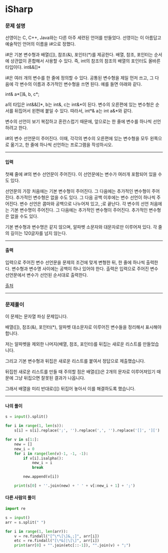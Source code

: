 # iSharp

### 문제 설명

선영이는 C, C++, Java와는 다른 아주 세련된 언어를 만들었다. 선영이는 이 아름답고 예술적인 언어의 이름을 i#으로 정했다.   

i#은 기본 변수형과 배열([]), 참조(&), 포인터(\*)를 제공한다. 배열, 참조, 포인터는 순서에 상관없이 혼합해서 사용할 수 있다. 즉, int의 참조의 참조의 배열의 포인터도 올바른 타입이다. int&&\[]*   

i#은 여러 개의 변수를 한 줄에 정의할 수 있다. 공통된 변수형을 제일 먼저 쓰고, 그 다음에 각 변수의 이름과 추가적인 변수형을 쓰면 된다. 예를 들면 아래와 같다.   

int& a*\[]&, b, c*;   

a의 타입은 int&&\[]\*, b는 int&, c는 int&\*이 된다. 변수의 오른편에 있는 변수형은 순서를 뒤집어서 왼편에 붙일 수 있다. 따라서, int\*& a는 int a&\*와 같다.   

변수의 선언이 보기 복잡하고 혼란스럽기 때문에, 앞으로는 한 줄에 변수를 하나씩 선언하려고 한다.   

i#의 변수 선언문이 주어진다. 이때, 각각의 변수의 오른편에 있는 변수형을 모두 왼쪽으로 옮기고, 한 줄에 하나씩 선언하는 프로그램을 작성하시오.   

---

#### 입력

첫째 줄에 i#의 변수 선언문이 주어진다. 이 선언문에는 변수가 여러개 포함되어 있을 수도 있다.   

선언문의 가장 처음에는 기본 변수형이 주어진다. 그 다음에는 추가적인 변수형이 주어진다. 추가적인 변수형은 없을 수도 있다. 그 다음 공백 이후에는 변수 선언이 하나씩 주어진다. 변수 선언은 콤마와 공백으로 나누어져 있고, ;로 끝난다. 각 변수의 선언 처음에는 기본 변수명이 주어진다. 그 다음에는 추가적인 변수형이 주어진다. 추가적인 변수형은 없을 수도 있다.   

기본 변수형과 변수명은 같지 않으며, 알파벳 소문자와 대문자로만 이루어져 있다. 각 줄의 길이는 120글자를 넘지 않는다.   

---

#### 출력

입력으로 주어진 변수 선언문을 문제의 조건에 맞게 변형한 뒤, 한 줄에 하나씩 출력한다. 변수형과 변수명 사이에는 공백이 하나 있어야 한다. 출력은 입력으로 주어진 변수 선언문에서 변수가 선언된 순서대로 출력한다.     

[출처](https://www.acmicpc.net/problem/3568)

---

### 문제풀이

이 문제는 문자열 파싱 문제입니다.   

배열(\[]), 참조(&), 포인터(\*), 알파벳 대소문자로 이루어진 변수들을 정리해서 표시해야 합니다.   

저는 알파벳을 제외한 나머지(배열, 참조, 포인터)를 뒤집는 새로운 리스트를 만들었습니다.   

그리고 기본 변수형과 뒤집은 새로운 리스트를 붙여서 정답으로 제출했습니다.   

뒤집힌 새로운 리스트를 만들 때 주의할 점은 배열(\[])은 2개의 문자로 이루어져있기 때문에 그냥 뒤집으면 잘못된 결과가 나옵니다.   

그래서 배열을 미리 반대로(]\[) 뒤집어 놓아서 이를 해결하도록 했습니다.

---

#### 나의 풀이

~~~python
s = input().split()

for i in range(1, len(s)):
    s[i] = s[i].replace(';', '').replace(',', '').replace('[]', '][')

for v in s[1:]:
    new = []
    new_i = 0
    for i in range(len(v)-1, -1, -1):
        if v[i].isalpha():
            new_i = i
            break

        new.append(v[i])

    print(s[0] + ''.join(new) + ' ' + v[:new_i + 1] + ';')
~~~

#### 다른 사람의 풀이

~~~python
import re

s = input()
arr = s.split(" ")

for i in range(1, len(arr)):
    v = re.findall("[^\*\[\]&,;]", arr[i])
    etc = re.findall("[\*&]|\[\]", arr[i])
    print(arr[0] + "".join(etc[::-1]), "".join(v) + ";")
~~~
